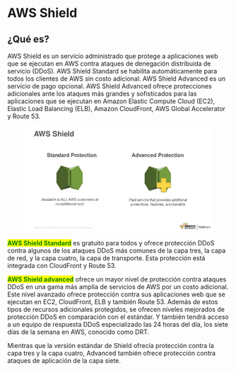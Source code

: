 # AWS Shield

## ¿Qué es?

AWS Shield es un servicio administrado que protege a aplicaciones web que se ejecutan en AWS contra ataques de denegación distribuida de servicio (DDoS). AWS Shield Standard se habilita automáticamente para todos los clientes de AWS sin costo adicional. AWS Shield Advanced es un servicio de pago opcional. AWS Shield Advanced ofrece protecciones adicionales ante los ataques más grandes y sofisticados para las aplicaciones que se ejecutan en Amazon Elastic Compute Cloud (EC2), Elastic Load Balancing (ELB), Amazon CloudFront, AWS Global Accelerator y Route 53.

<figure><img src="../../.gitbook/assets/image (4) (5).png" alt=""><figcaption></figcaption></figure>

<mark style="color:green;">**AWS Shield Standard**</mark> es gratuito para todos y ofrece protección DDoS contra algunos de los ataques DDoS más comunes de la capa tres, la capa de red, y la capa cuatro, la capa de transporte. Esta protección está integrada con CloudFront y Route 53.

<mark style="color:green;">**AWS Shield advanced**</mark> ofrece un mayor nivel de protección contra ataques DDoS en una gama más amplia de servicios de AWS por un costo adicional. Este nivel avanzado ofrece protección contra sus aplicaciones web que se ejecutan en EC2, CloudFront, ELB y también Route 53. Además de estos tipos de recursos adicionales protegidos, se ofrecen niveles mejorados de protección DDoS en comparación con el estándar. Y también tendrá acceso a un equipo de respuesta DDoS especializado las 24 horas del día, los siete días de la semana en AWS, conocido como DRT.

Mientras que la versión estándar de Shield ofrecía protección contra la capa tres y la capa cuatro, Advanced también ofrece protección contra ataques de aplicación de la capa siete.

